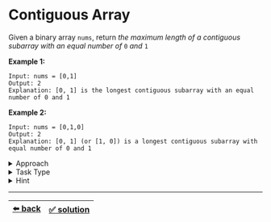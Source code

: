 # Contiguous Array

Given a binary array `nums`, return _the maximum length of a contiguous subarray with an equal number of_ `0` _and_ `1`

__Example 1:__

```
Input: nums = [0,1]
Output: 2
Explanation: [0, 1] is the longest contiguous subarray with an equal number of 0 and 1
```

__Example 2:__

```
Input: nums = [0,1,0]
Output: 2
Explanation: [0, 1] (or [1, 0]) is a longest contiguous subarray with equal number of 0 and 1
```

<details>

<summary>Approach</summary>

- `Create and use one or more HashMaps as you iterate an array`

</details>

<details>

<summary>Task Type</summary>

It is a "One Pointer One Array and HashMap" Task Type. We can use HashMap to solve this one (except it is not so obvious at first). The Approach we use here is called "Create and use one or more HashMaps as you iterate an array"

__Note:__ the solution to the ["Remove Duplicate From An Array" task](../../1\)%20Task%20Challanges.md#14-remove-duplicate-from-an-array) is perhaps one of the most classic example of using HashMap to solve a task in `O(n)` time complexity instead of using nested for-loops (therefore "Remove Duplicate From An Array" task is the most classic example of the "One Pointer One Array and HashMap" Task Type, so make sure you understand how it works first before trying to solve this task, it is very crucial)

__Note:__ you can read more about using HashMap to solve tasks in [this article](../literature/hash-map.md) as this and many other tasks requires this knowledge

__Note:__ we have likewise seen lots of other HashMap tasks before:
- [First Non Repeating Char in a String](../../1\)%20Task%20Challanges.md#20-first-non-repeating-char-in-a-string)
- [Remove Duplicate Chars from a String](../../2\)%20Task%20Challanges.md#21-remove-duplicate-chars-from-a-string)
- [Sum of two equal to a number](../../2\)%20Task%20Challanges.md#24-sum-of-two-equal-to-a-number)
- [Largest Sum of Two](../../2\)%20Task%20Challanges.md#25-largest-sum-of-two)
- [Cash Exchange](../../cheatsheet/cash-exchange.js)
- [Longest Consequtive Sequence](../../cheatsheet/longest-cons-sequence.js)

</details>

<details>

<summary>Hint</summary>

In order to find the longest contiguous subarray with equal number of `0` and `1` create a counter that we increment by one if we encounter `1` and decrement by one when we encounter `0` as we loop through the array. If the counter becomes zero it means we have gone thru as many `1`s as there were `0`s

The key point to solving this task is to realize that we don't have to always arrive at counter equal to zero, we will also have a contiguous array with equal number of `0` and `1` if our counter arrives at the same value as it has already been before meaning that it looped through an equal number of `1` and `0` (and that is where HashMap comes in as well)

</details>

---

| [:arrow_left: back](../task-type.md) | [:white_check_mark: solution](./solution.js) |
| :---: | :---: |
